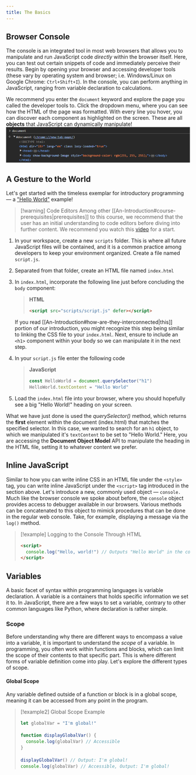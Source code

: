 ```yaml
---
title: The Basics
---
```


## Browser Console

The console is an integrated tool in most web browsers that allows you to manipulate and run JavaScript code _directly_ within the browser itself. Here, you can test out certain snippets of code and immediately perceive their results. Begin by opening your browser and accessing developer tools (these vary by operating system and browser; i.e. Windows/Linux on Google Chrome: `Ctrl+Shift+I`). In the console, you can perform anything in JavaScript, ranging from variable declaration to calculations.

We recommend you enter the `document` keyword and explore the page you called the developer tools to. Click the dropdown menu, where you can see how the HTML of the page was formatted. With every line you hover, you can discover each component as highlighted on the screen. These are all **objects** that JavaScript can dynamically manipulate!
<img src=document.png></img>

## A Gesture to the World

Let's get started with the timeless exemplar for introductory programming — a ["Hello World"](https://en.wikipedia.org/wiki/%22Hello,_World!%22_program) example!

> [!warning] Code Editors
> Among other [[An-Introduction#course-prerequisites|prerequisites]] to this course, we recommend that the user has an initial understanding to code editors before diving into further content. We recommend you watch this [video](https://www.youtube.com/watch?v=B-s71n0dHUk&ab_channel=VisualStudioCode) for a start.

1. In your workspace, create a new `scripts` folder. This is where all future JavaScript files will be contained, and it is a common practice among developers to keep your environment organized. Create a file named `script.js`.
2. Separated from that folder, create an HTML file named `index.html`
3. In `index.html`, incorporate the following line just before concluding the `body` component:

   > **HTML**
   >
   > ```html
   > <script src="scripts/script.js" defer></script>
   > ```

   If you read [[An-Introduction#how-are-they-interconnected|this]] portion of our introduction, you might recognize this step being similar to linking the CSS file to your `index.html`. Next, ensure to include an `<h1>` component within your body so we can manipulate it in the next step.

4. In your `script.js` file enter the following code

   > **JavaScript**
   >
   > ```javascript
   > const HelloWorld = document.querySelector("h1")
   > HelloWorld.textContent = "Hello World"
   > ```

5. Load the `index.html` file into your browser, where you should hopefully see a big "Hello World!" heading on your screen.

What we have just done is used the _querySelector()_ method, which returns the **first** element within the document (index.html) that matches the specified selector. In this case, we wanted to search for an `h1` object, to which we manipulated it's `textContent` to be set to "Hello World." Here, you are accessing the **Document Object Model** API to manipulate the heading in the HTML file, setting it to whatever content we prefer.

## Inline JavaScript

Similar to how you can write inline CSS in an HTML file under the `<style>` tag, you can write inline JavaScript under the `<script>` tag introduced in the section above. Let's introduce a new, commonly used object — `console.` Much like the browser console we spoke about before, the `console` object provides access to debugger available in our browsers. Various methods can be concatenated to this object to mimick procedures that can be done in the regular web console. Take, for example, displaying a message via the `log()` method.

> [!example] Logging to the Console Through HTML
>
> ```html
> <script>
>   console.log("Hello, world!") // Outputs "Hello World" in the console
> </script>
> ```

## Variables

A basic facet of syntax within programming languages is variable declaration. A variable is a containers that holds specific information we set it to. In JavaScript, there are a few ways to set a variable, contrary to other common languages like Python, where declaration is rather simple.

### Scope

Before understanding why there are different ways to encompass a value into a variable, it is important to understand the _scope_ of a variable. In programming, you often work within functions and blocks, which can limit the scope of their contents to that specific part. This is where different forms of variable definition come into play. Let's explore the different types of scope.

#### Global Scope

Any variable defined outside of a function or block is in a global scope, meaning it can be accessed from any point in the program.

> [!example2] Global Scope Example
>
> ```javascript
> let globalVar = "I'm global!"
>
> function displayGlobalVar() {
>   console.log(globalVar) // Accessible
> }
>
> displayGlobalVar() // Output: I'm global!
> console.log(globalVar) // Accessible, Output: I'm global!
> ```
